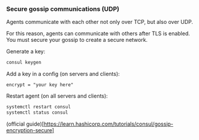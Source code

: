 ### Secure gossip communications (UDP)

Agents communicate with each other not only over TCP, but also over UDP.

For this reason, agents can communicate with others after TLS is enabled. You must secure your gossip to create a secure network.

Generate a key:

```bash
consul keygen
````

Add a key in a config (on servers and clients): 

`encrypt = "your key here"`

Restart agent (on all servers and clients):
```bash
systemctl restart consul
systemctl status consul
```

(official guide)[https://learn.hashicorp.com/tutorials/consul/gossip-encryption-secure]
